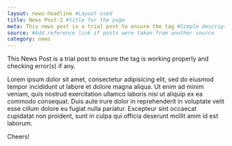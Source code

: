 ```yaml
---
layout: news-headline #Layout used
title: News Post-2 #title for the page
meta: This news post is a trial post to ensure the tag #Simple description/spoiler
source: #Add reference link if posts were taken from another source
category: news
---
```


This News Post is a trial post to ensure the tag is working properly and checking error(s) if any.

Lorem ipsum dolor sit amet, consectetur adipisicing elit, sed do eiusmod tempor incididunt ut labore et dolore magna aliqua. Ut enim ad minim veniam, quis nostrud exercitation ullamco laboris nisi ut aliquip ex ea commodo consequat. Duis aute irure dolor in reprehenderit in voluptate velit esse cillum dolore eu fugiat nulla pariatur. Excepteur sint occaecat cupidatat non proident, sunt in culpa qui officia deserunt mollit anim id est laborum.

Cheers!
